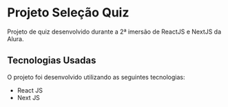 # Projeto Seleção Quiz

Projeto de quiz desenvolvido durante a 2ª imersão de ReactJS e NextJS da Alura.

## Tecnologias Usadas

O projeto foi desenvolvido utilizando as seguintes tecnologias:

- React JS
- Next JS


